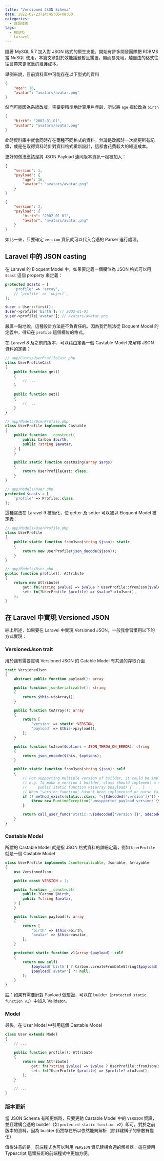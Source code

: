 ```yaml
---
title: "Versioned JSON Schema"
date: 2022-02-23T14:45:06+08:00
categories:
  - 資訊技術
tags:
  - RDBMS
  - Laravel
---
```


隨著 MySQL 5.7 加入對 JSON 格式的原生支援，開始有許多開發團隊把 RDBMS 當 NoSQL 使用。本篇文章對於效能議題暫且擱置，顯而易見地，越自由的格式往往會帶來更沉重的維護成本。

舉例來說，目前資料庫中可能存在以下型式的資料

```json
{
    "age": 16,
    "avatar": "avatars/avatar.png"
}
```

然而可能因為系統改版，需要更精準地計算用戶年齡，所以將 `age` 欄位改為 `birth`

```json
{
    "birth": "2002-01-01",
    "avatar": "avatars/avatar.png"
}
```

<!--truncate-->

此時資料庫中就會同時存在兩種不同格式的資料，無論是改版時一次變更所有記錄，或是在取得資料時針對資料格式重新設計，這都會花費較大的維運成本。

更好的做法應該是將 JSON Payload 連同版本資訊一起被加入：

```json
{
    "version": 1,
    "payload": {
        "age": 16,
        "avatar": "avatars/avatar.png"
    }
}

{
    "version": 2,
    "payload": {
        "birth": "2002-01-01",
        "avatar": "avatars/avatar.png"
    }
}
```

如此一來，只要確定 `version` 資訊就可以代入合適的 Parser 進行處理。

## Laravel 中的 JSON casting

在 Laravel 的 Eloquent Model 中，如果要定義一個欄位為 JSON 格式可以用 `$cast` 這個 property 來定義：

```php
protected $casts = [
    'profile' => 'array',
    // 'profile' => 'object',
];

$user = User::first();
$user->profile['birth']; // 2002-01-01
$user->profile['avatar']; // avatars/avatar.png
```

嚴厲一點地說，這種設計方法是不負責任的。因為我們無法從 Eloquent Model 的定義中，得知在 `profile` 這個欄位的格式。

在 Laravel 8 及之前的版本，可以藉由定義一個 Castable Model 來解釋 JSON 資料的定義：

```php
// app/Casts/UserProfileCast.php
class UserProfileCast
{
    public function get()
    {
        // ...
    }

    public function set()
    {
        // ... 
    }
}

// app/Models/UserProfile.php
class UserProfile implements Castable
{
    public function __construct(
        public Carbon $birth,
        public ?string $avatar,
    ) {
    }

    public static function castUsing(array $args)
    {
        return UserProfileCast::class;
    }
}

// app/Models/User.php
protected $casts = [
    'profile' => Profile::class,
];
```

這種寫法在 Laravel 9 被簡化，使 getter 及 setter 可以被以 Eloquent Model 被定義：

```php
// app/Models/UserProfile.php
class UserProfile
{
    public static function fromJson(string $json): static
    {
        return new UserProfile(json_decode($json));
    }
}

// app/Models/User.php
public function profile(): Attribute
{
    return new Attribute(
        get: fn(?string $value) => $value ? UserProfile::fromJson($value) : null,
        set: fn(?UserProfile $profile) => $value?->toJson(),
    );
}
```

## 在 Laravel 中實現 Versioned JSON

綜上所述，如果要在 Laravel 中實現 Versioned JSON，一般我會習慣用以下的方式實現：

### VersionedJson trait

用於讓有需要實現 Versioned JSON 的 Catable Model 有共通的存取介面

```php
trait VersionedJson
{
    abstract public function payload(): array

    public function jsonSerializable(): string
    {
        return $this->toArray();
    }

    public function toArray(): array
    {
        return [
            'version' => static::VERSION,
            'payload' => $this->payload(),
        ];
    }

    public function toJson($options = JSON_THROW_ON_ERROR): string
    {
        return json_encode($this, $options);
    }

    public static function fromJson(string $json): self
    {
        // For supporting multiple version of builder, it could be implemented as a "version function"
        // e.g. To make a version 1 builder, class should implement a static function call "v1":
        //     public static function v1(array $payload) { ... }
        // When "version function" hasn't been implemented or parse failed, it is an invalid version
        if (! method_exists(static::class, "v{$decoded['version']}")) {
            throw new RuntimeException("unsupported payload version: {$decoded['version']}");
        }

        return call_user_func("static::v{$decoded['version']}", $decoded['payload']);
    }
}
```

### Castable Model

所謂的 Castable Model 就是指 JSON 格式資料的詳細定義，例如 `UserProfile` 就是一個 Castable Model

```php
class UserProfile implements JsonSerializable, Jsonable, Arrayable
{
    use VersionedJson;

    public const VERSION = 1;

    public function __construct(
        public ?Carbon $birth,
        public ?string $avatar,
    ) {
    }

    public function payload(): array
    {
        return [
            'birth' => $this->birth,
            'avatar' => $this->avatar,
        ];
    }

    protected static function v1(array $payload): self
    {
        return new self(
            $payload['birth'] ? Carbon::createFromDateString($payload['birth']) : null,
            $payload['avatar'] ?? null,
        );
    }
}
```

註：如果有需要針對 Payload 做驗證，可以在 builder（`protected static function v1`）中加入 Validator。

### Model

最後，在 User Model 中引用這個 Castable Model

```php
class User extends Model
{
    // ...

    public function profile(): Attribute
    {
        return new Attribute(
            get: fn(?string $value) => $value ? UserProfile::fromJson($value) : null,
            set: fn(?UserProfile $profile) => $profile?->toJson(),
        );
    }

    // ...
}
```

### 版本更新

當 JSON Schema 有所更新時，只要更動 Castable Model 中的 `VERSION` 資訊，並且建構合適的 builder（如 `protected static function v2`）即可。對於之前版本的資料，因為 builder 仍然存在所以依然能夠解析（除非建構子的參數有變化）

值得注意的是，前端程式也可以利用 `VERSION` 資訊建構合適的解析器，這在使用 Typescript 這類技術的前端程式中更加方便。
